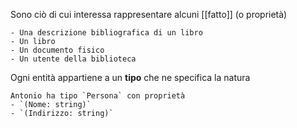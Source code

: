 Sono ciò di cui interessa rappresentare alcuni [[fatto]] (o proprietà)

```ad-example
- Una descrizione bibliografica di un libro
- Un libro
- Un documento fisico
- Un utente della biblioteca
```

Ogni entità appartiene a un **tipo** che ne specifica la natura
```ad-example
Antonio ha tipo `Persona` con proprietà 
- `(Nome: string)`
- `(Indirizzo: string)`
```
